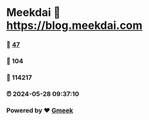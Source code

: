 # Meekdai :link: https://blog.meekdai.com 
### :page_facing_up: [47](https://blog.meekdai.com/tag.html) 
### :speech_balloon: 104 
### :hibiscus: 114217 
### :alarm_clock: 2024-05-28 09:37:10 
### Powered by :heart: [Gmeek](https://github.com/Meekdai/Gmeek)
